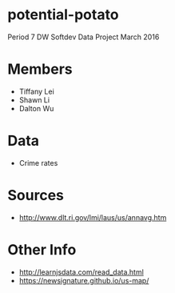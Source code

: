 # potential-potato
Period 7 DW Softdev Data Project March 2016

# Members
* Tiffany Lei
* Shawn Li
* Dalton Wu

# Data
* Crime rates

# Sources
* http://www.dlt.ri.gov/lmi/laus/us/annavg.htm

# Other Info
* http://learnjsdata.com/read_data.html
* https://newsignature.github.io/us-map/
